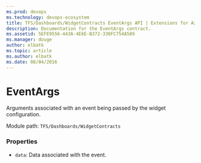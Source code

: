 ```yaml
---
ms.prod: devops
ms.technology: devops-ecosystem
title: TFS/Dashboards/WidgetContracts EventArgs API | Extensions for Azure DevOps Services
description: Documentation for the EventArgs contract.
ms.assetid: 5EFE9556-443A-4E6E-B372-330FC754A589
ms.manager: douge
author: elbatk
ms.topic: article
ms.author: elbatk
ms.date: 08/04/2016
---
```


# EventArgs

Arguments associated with an event being passed by the widget configuration.

Module path: `TFS/Dashboards/WidgetContracts`

### Properties

* `data`: Data associated with the event. 